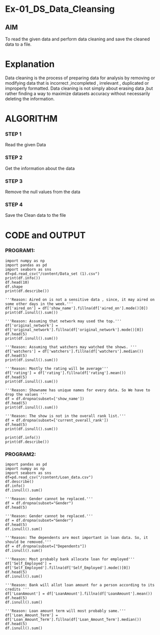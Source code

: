 # Ex-01_DS_Data_Cleansing


## AIM
To read the given data and perform data cleaning and save the cleaned data to a file. 

# Explanation
Data cleaning is the process of preparing data for analysis by removing or modifying data that is incorrect ,incompleted , irrelevant , duplicated or improperly formatted. 
Data cleaning is not simply about erasing data ,but rather finding a way to maximize datasets accuracy without necessarily deleting the information. 

# ALGORITHM
### STEP 1
Read the given Data
### STEP 2
Get the information about the data
### STEP 3
Remove the null values from the data
### STEP 4
Save the Clean data to the file

# CODE and OUTPUT
### PROGRAM1:
```
import numpy as np
import pandas as pd
import seaborn as sns
df=pd.read_csv("/content/Data_set (1).csv")
print(df.info())
df.head(10)
df.shape
print(df.describe())

'''Reason: Aired on is not a sensitive data , since, it may aired on some other days in the week.'''
df['aired_on'] = df['show_name'].fillna(df['aired_on'].mode()[0])
print(df.isnull().sum())

'''Reason: Assuming that network may used the top.'''
df['original_network'] = df['original_network'].fillna(df['original_network'].mode()[0])
df.head(5)
print(df.isnull().sum())

'''Reason: Assuming that watchers may watched the shows. '''
df['watchers'] = df['watchers'].fillna(df['watchers'].median())
df.head(5)
print(df.isnull().sum())

'''Reason: Mostly the rating will be average'''
df['rating'] = df['rating'].fillna(df['rating'].mean())
df.head(5)
print(df.isnull().sum())

'''Reason: Showname has unique names for every data. So We have to drop the values '''
df = df.dropna(subset=['show_name'])
df.head(5)
print(df.isnull().sum())

'''Reason: The show is not in the overall rank list.'''
df = df.dropna(subset=['current_overall_rank'])
df.head(5)
print(df.isnull().sum())

print(df.info())
print(df.describe())

```
### PROGRAM2:
```
import pandas as pd
import numpy as np
import seaborn as sns
df=pd.read_csv("/content/Loan_data.csv")
df.describe()
df.info()
df.isnull().sum()

'''Reason: Gender cannot be replaced.'''
df = df.dropna(subset="Gender")
df.head(5)

'''Reason: Gender cannot be replaced.'''
df = df.dropna(subset="Gender")
df.head(5)
df.isnull().sum()

'''Reason: The dependents are most important in loan data. So, it should be removed.'''
df = df.dropna(subset=["Dependents"])
df.isnull().sum()

'''Reason: Most probably bank allocate loan for employed'''
df['Self_Employed'] = df['Self_Employed'].fillna(df['Self_Employed'].mode()[0])
df.head(5)
df.isnull().sum()

'''Reason: Bank will allot loan amount for a person according to its credits '''
df['LoanAmount'] = df['LoanAmount'].fillna(df['LoanAmount'].mean())
df.head(5)
df.isnull().sum()

'''Reason: Loan amount term will most probably same.'''
df['Loan_Amount_Term'] = df['Loan_Amount_Term'].fillna(df['Loan_Amount_Term'].median())
df.head(5)
df.isnull().sum()
```
